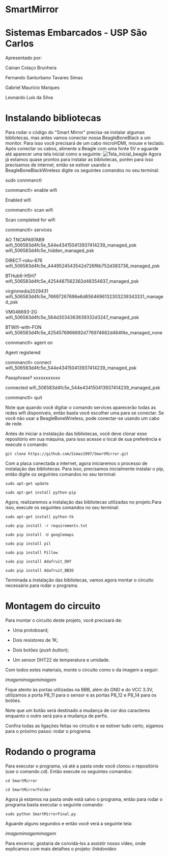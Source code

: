 # SmartMirror
# Sistemas Embarcados - USP São Carlos
Apresentado por:
  
  Cainan Colaço Brunhera
  
  Fernando Santurbano Tavares Simas
  
  Gabriel Maurício Marques
  
  Leonardo Luís da Silva
  
# Instalando bibliotecas
Para rodar o código do "Smart Mirror" precisa-se instalar algumas bibliotecas, mas antes vamos conectar nossa BeagleBoneBlack a um monitor. Para isso você precisará de um cabo microHDMI, mouse e teclado. Após conectar os cabos, alimente a Beagle com uma fonte 5V e aguarde até aparecer uma tela inicial como a seguinte:
![Tela_inicial_beagle](https://user-images.githubusercontent.com/48104891/58729763-a6fbf380-83c0-11e9-8746-653465f2bfa7.jpg)
Agora já estamos quase prontos para instalar as bibliotecas, porém para isso precisamos de internet, então se estiver usando a BeagleBoneBlackWireless digite os seguintes comandos no seu terminal:
  
  sudo connmanctl
  
  connmanctl> enable wifi
  
  Enabled wifi
  
  connmanctl> scan wifi
  
  Scan completed for wifi
  
  connmanctl> services
  
  AO TNCAPA97AB9 wifi_506583d4fc5e_544e434150413937414239_managed_psk
  wifi_506583d4fc5e_hidden_managed_psk
  
  DIRECT-roku-876 wifi_506583d4fc5e_4449524543542d726f6b752d383736_managed_psk
  
  BTHub6-H5H7 wifi_506583d4fc5e_4254487562362d48354837_managed_psk
  
  virginmedia2029431 wifi_506583d4fc5e_76697267696e6d6564696132303239343331_managed_psk
  
  VM046693-2G wifi_506583d4fc5e_564d3034363639332d3247_managed_psk
  
  BTWifi-with-FON wifi_506583d4fc5e_4254576966692d776974682d464f4e_managed_none
  
  connmanctl> agent on
  
  Agent registered
  
  connmanctl> connect wifi_506583d4fc5e_544e434150413937414239_managed_psk
  
  Passphrase? xxxxxxxxxxx
  
  connected wifi_506583d4fc5e_544e434150413937414239_managed_psk
  
  connmanctl> quit

Note que quando você digitar o comando services aparecerão todas as redes wifi disponíveis, então basta você escolher uma para se conectar. Se você não usar a BeagleBoneWireless, pode conectar-se usando um cabo de rede.

Antes de iniciar a instalação das bibliotecas, você deve clonar esse repositório em sua máquina, para isso acesse o local de sua preferência e execute o comando:

	git clone https://github.com/Simas1997/SmartMirror.git

Com a placa conectada a internet, agora iniciaremos o processo de instalação das bibliotecas. Para isso, precisamos inicialmente instalar o pip, então digite os seguintes comandos no seu terminal:

	sudo apt-get update

	sudo apt-get install python-pip
	
Agora, realizaremos a instalação das bibliotecas utilizadas no projeto.Para isso, execute os seguintes comandos no seu terminal:

	sudo apt-get install python-tk
	
	sudo pip install -r requirements.txt
	
	sudo pip install -U googlemaps
	
	sudo pip install pil
	
	sudo pip install Pillow
	
	sudo pip install Adafruit_DHT
	
	sudo pip install Adafruit_BBIO
	
Terminada a instalação das bibliotecas, vamos agora montar o circuito necessário para rodar o programa.

# Montagem do circuito

Para montar o circuito deste projeto, você precisará de:

* Uma protoboard;

* Dois resistores de 1K;

* Dois botões (*push button*);

* Um sensor DHT22 de temperatura e umidade.

Com todos estes materiais, monte o circuito como o da imagem a seguir:

*imagemimagemimagem*

Fique atento às portas utilizadas na BBB, além do GND e do VCC 3.3V, utilizamos a porta P8_11 para o sensor e as portas P8_12 e P8_14 para os botões.

Note que um botão será destinado a mudança de cor dos caracteres enquanto o outro será para a mudança de perfis.

Confira todas as ligações feitas no circuito e se estiver tudo certo, sigamos para o próximo passo: rodar o programa.

# Rodando o programa

Para executar o programa, vá até a pasta onde você clonou o repositório (use o comando *cd*). Então execute os seguintes comandos:

	cd SmartMirror
	
	cd SmartMirrorFolder
	
Agora já estamos na pasta onde está salvo o programa, então para rodar o programa basta executar o seguinte comando:

	sudo python SmartMirrorFinal.py
	
Aguarde alguns segundos e então você verá a seguinte tela:

*imagemimagemimagem*

Para encerrar, gostaria de convidá-los a assistir nosso vídeo, onde explicamos com mais detalhes o projeto: *linkdovídeo*

